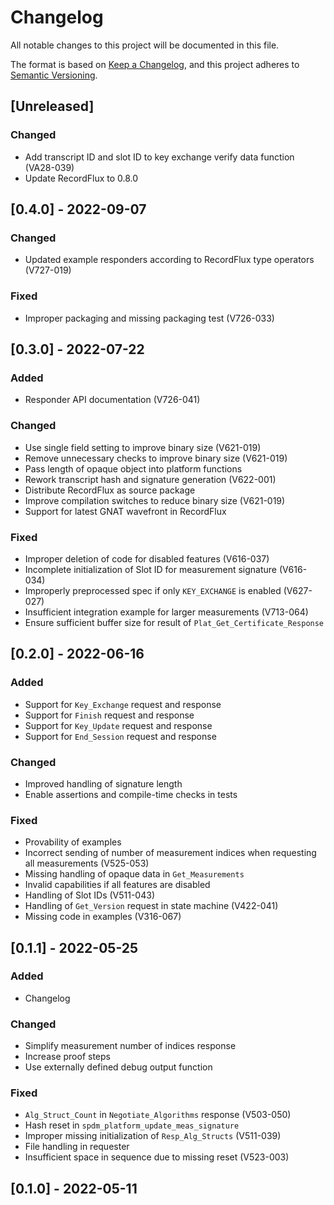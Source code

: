 # Changelog

All notable changes to this project will be documented in this file.

The format is based on [Keep a Changelog](https://keepachangelog.com/en/1.0.0/),
and this project adheres to [Semantic Versioning](https://semver.org/spec/v2.0.0.html).

## [Unreleased]

### Changed

- Add transcript ID and slot ID to key exchange verify data function (VA28-039)
- Update RecordFlux to 0.8.0

## [0.4.0] - 2022-09-07

### Changed

- Updated example responders according to RecordFlux type operators (V727-019)

### Fixed

- Improper packaging and missing packaging test (V726-033)

## [0.3.0] - 2022-07-22

### Added

- Responder API documentation (V726-041)

### Changed

- Use single field setting to improve binary size (V621-019)
- Remove unnecessary checks to improve binary size (V621-019)
- Pass length of opaque object into platform functions
- Rework transcript hash and signature generation (V622-001)
- Distribute RecordFlux as source package
- Improve compilation switches to reduce binary size (V621-019)
- Support for latest GNAT wavefront in RecordFlux

### Fixed

- Improper deletion of code for disabled features (V616-037)
- Incomplete initialization of Slot ID for measurement signature (V616-034)
- Improperly preprocessed spec if only `KEY_EXCHANGE` is enabled (V627-027)
- Insufficient integration example for larger measurements (V713-064)
- Ensure sufficient buffer size for result of `Plat_Get_Certificate_Response`

## [0.2.0] - 2022-06-16

### Added

- Support for `Key_Exchange` request and response
- Support for `Finish` request and response
- Support for `Key_Update` request and response
- Support for `End_Session` request and response

### Changed

- Improved handling of signature length
- Enable assertions and compile-time checks in tests

### Fixed

- Provability of examples
- Incorrect sending of number of measurement indices when requesting all measurements (V525-053)
- Missing handling of opaque data in `Get_Measurements`
- Invalid capabilities if all features are disabled
- Handling of Slot IDs (V511-043)
- Handling of `Get_Version` request in state machine (V422-041)
- Missing code in examples (V316-067)

## [0.1.1] - 2022-05-25

### Added

- Changelog

### Changed

- Simplify measurement number of indices response
- Increase proof steps
- Use externally defined debug output function

### Fixed

- `Alg_Struct_Count` in `Negotiate_Algorithms` response (V503-050)
- Hash reset in `spdm_platform_update_meas_signature`
- Improper missing initialization of `Resp_Alg_Structs` (V511-039)
- File handling in requester
- Insufficient space in sequence due to missing reset (V523-003)

## [0.1.0] - 2022-05-11
